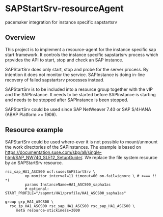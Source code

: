 # SAPStartSrv-resourceAgent
pacemaker integration for instance specific sapstartsrv
## Overview

This project is to implement a resource-agent for the instance specific sap start framework. It controls the instance specific
sapstartsrv process which prpvides the API to start, stop and check an SAP instance.

SAPStartSrv does only start, stop and probe for the server process. By intention it does not monitor the service. SAPInstance is doing in-line
recovery of failed sapstartsrv processes instead. 

SAPStartSrv is to be included into a resource group together with the vIP and the SAPInstance. It needs to be started before SAPInstance is starting and
needs to be stopped after SAPInstance is been stopped.

SAPStartSrv could be used since SAP NetWeaver 7.40 or SAP S/4HANA (ABAP Platform >= 1909).

## Resource example

SAPStartSrv could be used where-ever it is not possible to mount/unmount the work directories of the SAPInstances.
The example is based on https://documentation.suse.com/sbp/all/single-html/SAP_NW740_SLE12_SetupGuide/. We replace the file system resource by an SAPStartSrv resource.

```
rsc_sap_HA1_ASCS00 ocf:suse:SAPStartSrv \
         op monitor interval=11 timeout=60 on-fail=ignore \ # <=== !! *)
         params InstanceName=HA1_ASCS00_sapha1as
         # optional: START_PROFILE="/sapmnt/HA1/profile/HA1_ASCS00_sapha1as"
         
group grp_HA1_ASCS00 \
  rsc_ip_HA1_ASCS00 rsc_sap_HA1_ASCS00 rsc_sap_HA1_ASCS00 \
     meta resource-stickiness=3000
```     
